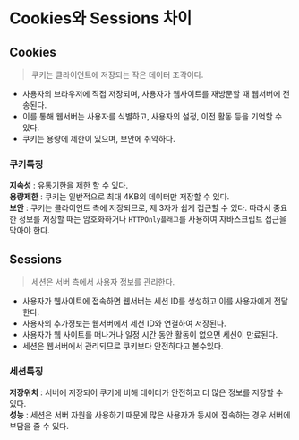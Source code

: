 # Cookies와 Sessions 차이

## Cookies

> 쿠키는 클라이언트에 저장되는 작은 데이터 조각이다.

- 사용자의 브라우저에 직접 저장되며, 사용자가 웹사이트를 재방문할 때 웹서버에 전송된다.
- 이를 통해 웹서버는 사용자를 식별하고, 사용자의 설정, 이전 활동 등을 기억할 수 있다.
- 쿠키는 용량에 제한이 있으며, 보안에 취약하다.

### 쿠키특징

**지속성** : 유통기한을 제한 할 수 있다.  
**용량제한** : 쿠키는 일반적으로 최대 4KB의 데이터만 저장할 수 있다.  
**보안** : 쿠키는 클라이언트 측에 저장되므로, 제 3자가 쉽게 접근할 수 있다.
따라서 중요한 정보를 저장할 때는 암호화하거나 `HTTPOnly플래그`를 사용하여 자바스크립트 접근을 막아야 한다.

## Sessions

> 세션은 서버 측에서 사용자 정보를 관리한다.

- 사용자가 웹사이트에 접속하면 웹서버는 세션 ID를 생성하고 이를 사용자에게 전달한다.
- 사용자의 추가정보는 웹서버에서 세션 ID와 연결하여 저장된다.
- 사용자가 웹 사이트를 떠나거나 일정 시간 동안 활동이 없으면 세션이 만료된다.
- 세션은 웹서버에서 관리되므로 쿠키보다 안전하다고 볼수있다.

### 세션특징

**저장위치** : 서버에 저장되어 쿠키에 비해 데이터가 안전하고 더 많은 정보를 저장할 수 있다.  
**성능** : 세션은 서버 자원을 사용하기 때문에 많은 사용자가 동시에 접속하는 경우 서버에 부담을 줄 수 있다.